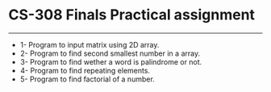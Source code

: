 # CS-308 Finals Practical assignment
---
- 1- Program to input matrix using 2D array.
- 2- Program to find second smallest number in a array.
- 3- Program to find wether a word is palindrome or not.
- 4- Program to find repeating elements.
- 5- Program to find factorial of a number.
